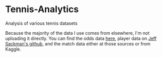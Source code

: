 # Tennis-Analytics

Analysis of various tennis datasets

Because the majority of the data I use comes from elsewhere, I'm not uploading it directly. You can find the odds data [here](http://www.tennis-data.co.uk/alldata.php), player data on [Jeff Sackman's github](https://github.com/JeffSackmann), and the match data either at those sources or from Kaggle.
